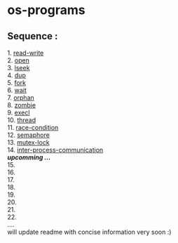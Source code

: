 # os-programs
<h2>Sequence :</h2>
1. <a href = "https://github.com/Shivansh-Thakur/os-programs/tree/main/read-write"> read-write </a><br>
2. <a href = "https://github.com/Shivansh-Thakur/os-programs/tree/main/open"> open </a><br>
3. <a href = "https://github.com/Shivansh-Thakur/os-programs/tree/main/lseek"> lseek </a><br>
4. <a href = "https://github.com/Shivansh-Thakur/os-programs/tree/main/dup"> dup </a><br>
5. <a href = "https://github.com/Shivansh-Thakur/os-programs/tree/main/fork"> fork </a><br>
6. <a href = "https://github.com/Shivansh-Thakur/os-programs/tree/main/wait"> wait </a><br>
7. <a href = "https://github.com/Shivansh-Thakur/os-programs/tree/main/orphan"> orphan </a><br>
8. <a href = "https://github.com/Shivansh-Thakur/os-programs/tree/main/zombie"> zombie </a><br>
9. <a href = "https://github.com/Shivansh-Thakur/os-programs/tree/main/execl"> execl </a><br>
10. <a href = "https://github.com/Shivansh-Thakur/os-programs/tree/main/thread"> thread </a><br> 
11. <a href = "https://github.com/Shivansh-Thakur/os-programs/tree/main/race-condition"> race-condition </a><br>
12. <a href = "https://github.com/Shivansh-Thakur/os-programs/tree/main/semaphore"> semaphore </a><br> 
13. <a href = "https://github.com/Shivansh-Thakur/os-programs/tree/main/mutex-lock">  mutex-lock </a><br>
14. <a href = "https://github.com/Shivansh-Thakur/os-programs/tree/main/inter-process-communication"> inter-process-communication </a><br> <strong><i> upcomming ... </i></strong> <br>
15. <a href = "https://github.com/Shivansh-Thakur/os-programs/tree/main/thread">  </a><br>
16. <a href = "https://github.com/Shivansh-Thakur/os-programs/tree/main/thread">  </a><br>
17. <a href = "https://github.com/Shivansh-Thakur/os-programs/tree/main/thread">  </a><br>
18. <a href = "https://github.com/Shivansh-Thakur/os-programs/tree/main/thread">  </a><br>
19. <a href = "https://github.com/Shivansh-Thakur/os-programs/tree/main/thread">  </a><br>
20. <a href = "https://github.com/Shivansh-Thakur/os-programs/tree/main/thread">  </a><br>
21. <a href = "https://github.com/Shivansh-Thakur/os-programs/tree/main/thread">  </a><br>
22. <a href = "https://github.com/Shivansh-Thakur/os-programs/tree/main/thread">  </a><br>
....<br>
will update readme with concise information very soon :)



